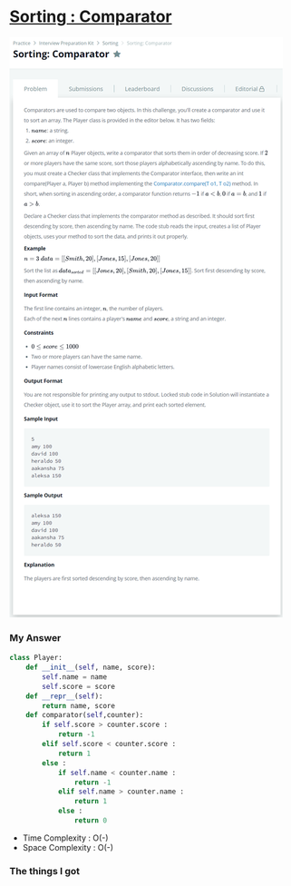 # [Sorting : Comparator](https://www.hackerrank.com/challenges/ctci-comparator-sorting/forum?h_l=interview&playlist_slugs%5B%5D=interview-preparation-kit&playlist_slugs%5B%5D=sorting)

![image](Problem.png)



### My Answer

```python
class Player:
    def __init__(self, name, score):
        self.name = name
        self.score = score
    def __repr__(self):
        return name, score
    def comparator(self,counter):
        if self.score > counter.score : 
            return -1
        elif self.score < counter.score : 
            return 1
        else : 
            if self.name < counter.name : 
                return -1
            elif self.name > counter.name : 
                return 1
            else : 
                return 0
```

* Time Complexity : O(-)
* Space Complexity : O(-)



### The things I got
